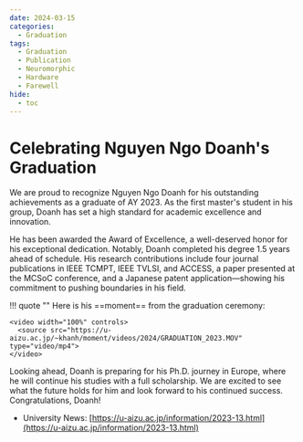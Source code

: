 ```yaml
---
date: 2024-03-15
categories:
  - Graduation
tags:
  - Graduation
  - Publication
  - Neuromorphic
  - Hardware
  - Farewell
hide:
  - toc
---
```

# Celebrating Nguyen Ngo Doanh's Graduation

We are proud to recognize Nguyen Ngo Doanh for his outstanding achievements as a graduate of AY 2023. As the first master's student in his group, Doanh has set a high standard for academic excellence and innovation.
<!-- more -->

He has been awarded the Award of Excellence, a well-deserved honor for his exceptional dedication. Notably, Doanh completed his degree 1.5 years ahead of schedule. His research contributions include four journal publications in IEEE TCMPT, IEEE TVLSI, and ACCESS, a paper presented at the MCSoC conference, and a Japanese patent application—showing his commitment to pushing boundaries in his field.

!!! quote ""
    Here is his ==moment== from the graduation ceremony:

    <video width="100%" controls>
      <source src="https://u-aizu.ac.jp/~khanh/moment/videos/2024/GRADUATION_2023.MOV" type="video/mp4">
    </video>

Looking ahead, Doanh is preparing for his Ph.D. journey in Europe, where he will continue his studies with a full scholarship. We are excited to see what the future holds for him and look forward to his continued success. Congratulations, Doanh!


- University News: [https://u-aizu.ac.jp/information/2023-13.html](https://u-aizu.ac.jp/information/2023-13.html)
